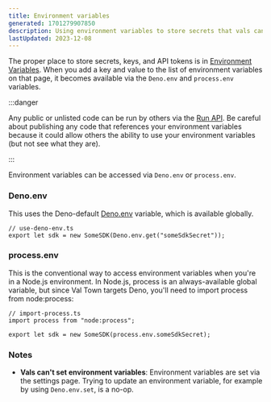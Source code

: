 ```yaml
---
title: Environment variables
generated: 1701279907850
description: Using environment variables to store secrets that vals can securely access
lastUpdated: 2023-12-08
---
```



The proper place to store secrets, keys, and API tokens is in
[Environment Variables](https://val.town/settings/environment-variables). When you add a key and value to
the list of environment variables on that page, it becomes available via the `Deno.env` and `process.env` variables.

:::danger

Any public or unlisted code can be run by others via the
[Run API](/api/run). Be careful about publishing any code that
references your environment variables because it could allow others the ability to use your
environment variables (but not see what they are).

:::

Environment variables can be accessed via `Deno.env` or `process.env`.

### Deno.env

This uses the Deno-default
[Deno.env](https://docs.deno.com/runtime/manual/basics/env_variables) variable,
which is available globally.

```tsx
// use-deno-env.ts
export let sdk = new SomeSDK(Deno.env.get("someSdkSecret"));
```

### process.env

This is the conventional way to access environment variables when you're in a
Node.js environment. In Node.js, process is an always-available global variable,
but since Val Town targets Deno, you'll need to import process from
node:process:

```tsx
// import-process.ts
import process from "node:process";

export let sdk = new SomeSDK(process.env.someSdkSecret);
```

### Notes

- **Vals can't set environment variables**: Environment variables are set via the settings page. Trying to update an environment variable, for example by using `Deno.env.set`, is a no-op.
